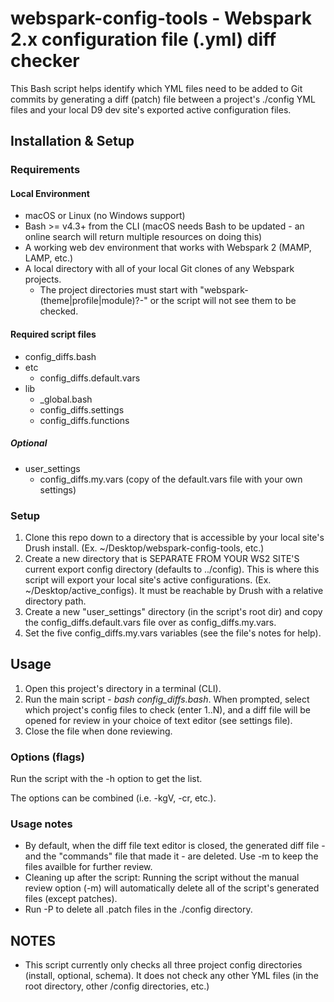 # webspark-config-tools - Webspark 2.x configuration file (.yml) diff checker

This Bash script helps identify which YML files need to be added to Git commits by generating a diff (patch) file between a project's ./config YML files and your local D9 dev site's exported active configuration files.

## Installation & Setup

### Requirements

#### Local Environment
- macOS or Linux (no Windows support)
- Bash >= v4.3+ from the CLI (macOS needs Bash to be updated - an online search will return multiple resources on doing this)
- A working web dev environment that works with Webspark 2 (MAMP, LAMP, etc.)
- A local directory with all of your local Git clones of any Webspark projects.
  - The project directories must start with "webspark-(theme|profile|module)?-" or the script will not see them to be checked.

#### Required script files
- config_diffs.bash
- etc
  - config_diffs.default.vars
- lib
  - _global.bash
  - config_diffs.settings
  - config_diffs.functions

##### Optional
- user_settings
  - config_diffs.my.vars (copy of the default.vars file with your own settings)

### Setup

1. Clone this repo down to a directory that is accessible by your local site's Drush install. (Ex. ~/Desktop/webspark-config-tools, etc.)
2. Create a new directory that is SEPARATE FROM YOUR WS2 SITE'S current export config directory (defaults to ../config). This is where this script will export your local site's active configurations. (Ex. ~/Desktop/active_configs). It must be reachable by Drush with a relative directory path.
3. Create a new "user_settings" directory (in the script's root dir) and copy the config_diffs.default.vars file over as config_diffs.my.vars.
4. Set the five config_diffs.my.vars variables (see the file's notes for help).

## Usage

1. Open this project's directory in a terminal (CLI).
2. Run the main script - _*bash config_diffs.bash*_. When prompted, select which project's config files to check (enter 1..N), and a diff file will be opened for review in your choice of text editor (see settings file).
3. Close the file when done reviewing.

### Options (flags)

Run the script with the -h option to get the list.

The options can be combined (i.e. -kgV, -cr, etc.).

### Usage notes

- By default, when the diff file text editor is closed, the generated diff file - and the "commands" file that made it - are deleted. Use -m to keep the files availble for further review.
- Cleaning up after the script: Running the script without the manual review option (-m) will automatically delete all of the script's generated files (except patches).
- Run -P to delete all .patch files in the ./config directory.

## NOTES

- This script currently only checks all three project config directories (install, optional, schema). It does not check any other YML files (in the root directory, other /config directories, etc.)
